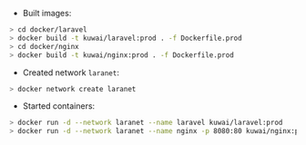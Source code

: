 * Built images:
```sh
> cd docker/laravel
> docker build -t kuwai/laravel:prod . -f Dockerfile.prod
> cd docker/nginx
> docker build -t kuwai/nginx:prod . -f Dockerfile.prod
```
* Created network `laranet`:
```sh
> docker network create laranet
```
* Started containers:
```sh
> docker run -d --network laranet --name laravel kuwai/laravel:prod
> docker run -d --network laranet --name nginx -p 8080:80 kuwai/nginx:prod
```
